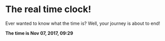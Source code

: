 # The real time clock!

Ever wanted to know what the time is? Well, your journey is about to end!

**The time is Nov 07, 2017, 09:29**